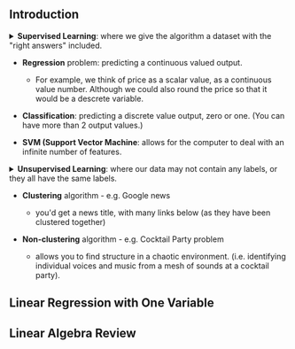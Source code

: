 ## Introduction

<details>
  <summary> <b>Supervised Learning</b>: where we give the algorithm a dataset with the "right answers" included. </summary>
  
  - With supervised learning, we understand there is a rlationship between the input and output.
  - Supervised learning problems are categorised into "regression" and "classification" problems.
</details>  
  
- __Regression__ problem: predicting a continuous valued output.
  - For example, we think of price as a scalar value, as a continuous value number. Although we could also round the price so that it would be a descrete variable.  
  
- __Classification__: predicting a discrete value output, zero or one. (You can have more than 2 output values.)  

- __SVM (Support Vector Machine__: allows for the computer to deal with an infinite number of features.

<details>
  <summary> <b>Unsupervised Learning</b>: where our data may not contain any labels, or they all have the same labels. </summary>
  
  - We have little to no idea what our results should look like, and can derive structure from data where we may not know the effect of the variables.
</details> 

- __Clustering__ algorithm - e.g. Google news
  - you'd get a news title, with many links below (as they have been clustered together)
  
- __Non-clustering__ algorithm - e.g. Cocktail Party problem
  - allows you to find structure in a chaotic environment. (i.e. identifying individual voices and music from a mesh of sounds at a cocktail party).


## Linear Regression with One Variable






## Linear Algebra Review
